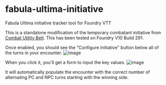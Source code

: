 # fabula-ultima-initiative
Fabula Ultima initiative tracker tool for Foundry VTT

This is a standalone modification of the temporary combatant initiative from [Combat Utility Belt](https://github.com/death-save/combat-utility-belt). This has been tested on Foundry V10 Build 291.

Once enabled, you should see the "Configure Initiative" button below all of the turns in your encounter.
![image](https://github.com/Coralem/foundry-fabula-ultima-initiative/assets/126990537/32dd7245-8c0c-4a53-bfc1-451c59a3d0c4)

When you click it, you'll get a form to input the key values.
![image](https://github.com/Coralem/foundry-fabula-ultima-initiative/assets/126990537/91b9508a-41ad-4fb0-ab7f-843b64032369)

It will automatically populate the encounter with the correct number of alternating PC and NPC turns starting with the winning side.
